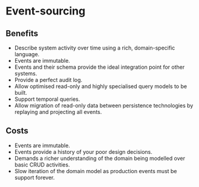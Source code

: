 # Event-sourcing

## Benefits

- Describe system activity over time using a rich, domain-specific language.
- Events are immutable.
- Events and their schema provide the ideal integration point for other systems.
- Provide a perfect audit log.
- Allow optimised read-only and highly specialised query models to be built.
- Support temporal queries.
- Allow migration of read-only data between persistence technologies by replaying and projecting all events.

## Costs

- Events are immutable.
- Events provide a history of your poor design decisions.
- Demands a richer understanding of the domain being modelled over basic CRUD activities.
- Slow iteration of the domain model as production events must be support forever.
